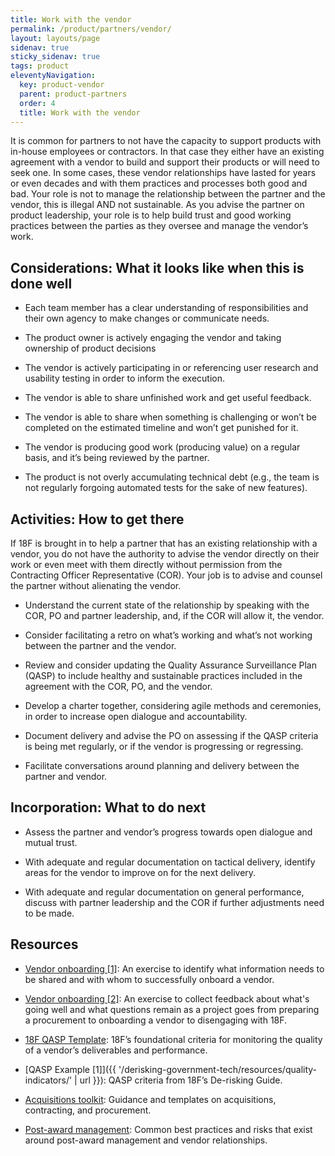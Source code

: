 ```yaml
---
title: Work with the vendor
permalink: /product/partners/vendor/
layout: layouts/page
sidenav: true
sticky_sidenav: true
tags: product
eleventyNavigation:
  key: product-vendor
  parent: product-partners
  order: 4
  title: Work with the vendor
---
```

It is common for partners to not have the capacity to support products with in-house employees or contractors. In that case they either have an existing agreement with a vendor to build and support their products or will need to seek one. In some cases, these vendor relationships have lasted for years or even decades and with them practices and processes both good and bad. Your role is not to manage the relationship between the partner and the vendor, this is illegal AND not sustainable. As you advise the partner on product leadership, your role is to help build trust and good working practices between the parties as they oversee and manage the vendor’s work.

## Considerations: What it looks like when this is done well

- Each team member has a clear understanding of responsibilities and their own agency to make changes or communicate needs.

- The product owner is actively engaging the vendor and taking ownership of product decisions

- The vendor is actively participating in or referencing user research and usability testing in order to inform the execution.

- The vendor is able to share unfinished work and get useful feedback.

- The vendor is able to share when something is challenging or won’t be completed on the estimated timeline and won’t get punished for it.

- The vendor is producing good work (producing value) on a regular basis, and it’s being reviewed by the partner.

- The product is not overly accumulating technical debt (e.g., the team is not regularly forgoing automated tests for the sake of new features).

## Activities: How to get there

If 18F is brought in to help a partner that has an existing relationship with a vendor, you do not have the authority to advise the vendor directly on their work or even meet with them directly without permission from the Contracting Officer Representative (COR). Your job is to advise and counsel the partner without alienating the vendor.

- Understand the current state of the relationship by speaking with the COR, PO and partner leadership, and, if the COR will allow it, the vendor.

- Consider facilitating a retro on what’s working and what’s not working between the partner and the vendor.

- Review and consider updating the Quality Assurance Surveillance Plan (QASP) to include healthy and sustainable practices included in the agreement with the COR, PO, and the vendor.

- Develop a charter together, considering agile methods and ceremonies, in order to increase open dialogue and accountability.

- Document delivery and advise the PO on assessing if the QASP criteria is being met regularly, or if the vendor is progressing or regressing.

- Facilitate conversations around planning and delivery between the partner and vendor.

## Incorporation: What to do next

- Assess the partner and vendor’s progress towards open dialogue and mutual trust.

- With adequate and regular documentation on tactical delivery, identify areas for the vendor to improve on for the next delivery.

- With adequate and regular documentation on general performance, discuss with partner leadership and the COR if further adjustments need to be made.

## Resources

- <a href="https://www.figma.com/board/L6bDVE1hiApntA1hEqr0vL/EXAMPLE-Vendor-Onboarding-(CMS-eAPD)_2025-01-14_20-22-20?t=NbyQzGSLBHFW2reC-0" class="private-link">Vendor onboarding [1]</a>: An exercise to identify what information needs to be shared and with whom to successfully onboard a vendor.

- <a href="https://www.figma.com/board/8jlSD5JqUZPuYTGOHbJASP/EXAMPLE-Vendor-Onboarding-Readiness-(CMS-eAPD)_2025-01-14_20-23-30?t=NbyQzGSLBHFW2reC-0" class="private-link">Vendor onboarding [2]</a>: An exercise to collect feedback about what's going well and what questions remain as a project goes from preparing a procurement to onboarding a vendor to disengaging with 18F.

- [18F QASP Template](https://docs.google.com/document/d/1dzD5-Z85rxl_NS4xt9kWG3-Gmmr_wrp5Grfm6FIrmgU/edit): 18F’s foundational criteria for monitoring the quality of a vendor’s deliverables and performance.

- [QASP Example [1]]({{ '/derisking-government-tech/resources/quality-indicators/' | url }}): QASP criteria from 18F’s De-risking Guide.

- [Acquisitions toolkit](https://drive.google.com/drive/folders/1rj0lYJVjhClDQLLf-Hua_Xr6YtJAAN_X): Guidance and templates on acquisitions, contracting, and procurement.

- <a href="https://www.figma.com/board/bMlOCRlPBDmDa2R8eSTPyS/GUIDE-Post-award-Management_2025-01-14_20-24-23?t=pURnUDyevaoTeJmm-0" class="private-link">Post-award management</a>: Common best practices and risks that exist around post-award management and vendor relationships.
